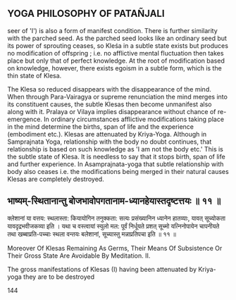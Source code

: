 ## YOGA PHILOSOPHY OF PATAÑJALI

seer of 'I') is also a form of manifest condition. There is further similarity with the parched seed. As the parched seed looks like an ordinary seed but its power of sprouting ceases, so Kleśa in a subtle state exists but produces no modification of offspring ; i.e. no afflictive mental fluctuation then takes place but only that of perfect knowledge. At the root of modification based on knowledge, however, there exists egoism in a subtle form, which is the thin state of Klesa.

The Klesa so reduced disappears with the disappearance of the mind. When through Para-Vairagya or supreme renunciation the mind merges into its constituent causes, the subtle Klesas then become unmanifest also along with it. Pralaya or Vilaya implies disappearance without chance of re-emergence. In ordinary circumstances afflictive modifications taking place in the mind determine the births, span of life and the experience (embodiment etc.). Klesas are attenuated by Kriya-Yoga. Although in Samprajnata Yoga, relationship with the body no doubt continues, that relationship is based on such knowledge as 'I am not the body etc.' This is the subtle state of Klesa. It is needless to say that it stops birth, span of life and further experience. In Asamprajnata-yoga that subtle relationship with body also ceases i.e. the modifications being merged in their natural causes Klesas are completely destroyed.

## भाष्यम्-स्थितानान्तु बोजभावोपगतानाम-ध्यानहेयास्तदृष्टत्तयः ॥ ११ ॥

क्लेशानां या वत्तय: स्थलास्ता: कियायोगिन तनुक्कता: सत्यः प्रसंख्यानिन ध्यानेन हातव्याः, यावत् सूच्योकता यावदृद्रभवीजकव्या इति । यथा च वस्त्वायां स्युलो मल: पूर्वं निर्धूयते प्रशत् सूच्मो यत्निनोपायेन चापनीयते तथा खब्बाप्रति-पच्चाः स्थला वन्तयः बलेशानां, सूच्यास्तु मन्नाप्रतिपचा इति ॥ ११ ॥

Moreover Of Klesas Remaining As Germs, Their Means Of Subsistence Or Their Gross State Are Avoidable By Meditation. II.

The gross manifestations of Klesas (I) having been attenuated by Kriya-yoga they are to be destroyed

144